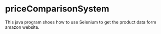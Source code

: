 # priceComparisonSystem

This java program shoes how to use Selenium to get the product data form amazon website. 

